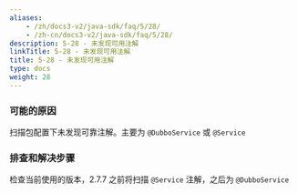 ```yaml
---
aliases:
    - /zh/docs3-v2/java-sdk/faq/5/28/
    - /zh-cn/docs3-v2/java-sdk/faq/5/28/
description: 5-28 - 未发现可用注解
linkTitle: 5-28 - 未发现可用注解
title: 5-28 - 未发现可用注解
type: docs
weight: 28
---
```







### 可能的原因

扫描包配置下未发现可靠注解。主要为 `@DubboService` 或 `@Service`

### 排查和解决步骤

检查当前使用的版本，2.7.7 之前将扫描 `@Service` 注解，之后为 `@DubboService`